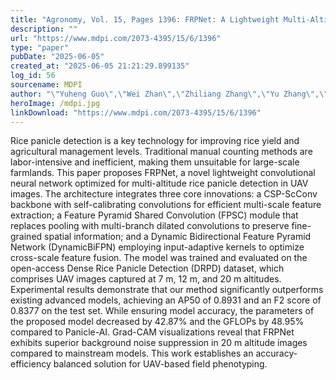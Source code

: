 ```yaml
---
title: "Agronomy, Vol. 15, Pages 1396: FRPNet: A Lightweight Multi-Altitude Field Rice Panicle Detection and Counting Network Based on Unmanned Aerial Vehicle Images"
description: ""
url: "https://www.mdpi.com/2073-4395/15/6/1396"
type: "paper"
pubDate: "2025-06-05"
created_at: "2025-06-05 21:21:29.899135"
log_id: 56
sourcename: MDPI
author: "\"Yuheng Guo\",\"Wei Zhan\",\"Zhiliang Zhang\",\"Yu Zhang\",\"Hongshen Guo\""
heroImage: /mdpi.jpg
linkDownload: "https://www.mdpi.com/2073-4395/15/6/1396"
---
```


Rice panicle detection is a key technology for improving rice yield and agricultural management levels. Traditional manual counting methods are labor-intensive and inefficient, making them unsuitable for large-scale farmlands. This paper proposes FRPNet, a novel lightweight convolutional neural network optimized for multi-altitude rice panicle detection in UAV images. The architecture integrates three core innovations: a CSP-ScConv backbone with self-calibrating convolutions for efficient multi-scale feature extraction; a Feature Pyramid Shared Convolution (FPSC) module that replaces pooling with multi-branch dilated convolutions to preserve fine-grained spatial information; and a Dynamic Bidirectional Feature Pyramid Network (DynamicBiFPN) employing input-adaptive kernels to optimize cross-scale feature fusion. The model was trained and evaluated on the open-access Dense Rice Panicle Detection (DRPD) dataset, which comprises UAV images captured at 7 m, 12 m, and 20 m altitudes. Experimental results demonstrate that our method significantly outperforms existing advanced models, achieving an AP50 of 0.8931 and an F2 score of 0.8377 on the test set. While ensuring model accuracy, the parameters of the proposed model decreased by 42.87% and the GFLOPs by 48.95% compared to Panicle-AI. Grad-CAM visualizations reveal that FRPNet exhibits superior background noise suppression in 20 m altitude images compared to mainstream models. This work establishes an accuracy-efficiency balanced solution for UAV-based field phenotyping.
